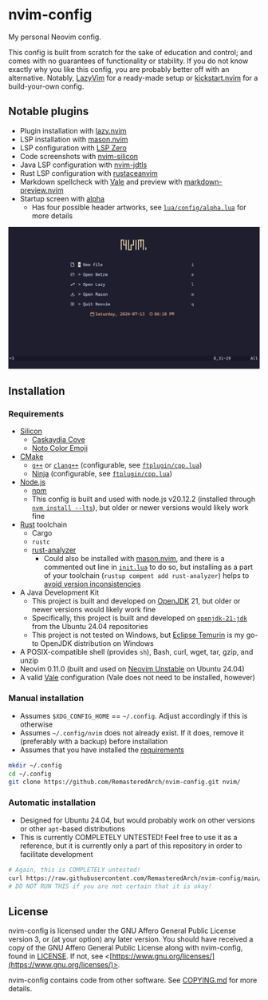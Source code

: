 # nvim-config

My personal Neovim config.

This config is built from scratch for the sake of education and control; and comes with no
guarantees of functionality or stability. If you do not know exactly why you like this config, you
are probably better off with an alternative. Notably, [LazyVim](https://github.com/LazyVim/LazyVim)
for a ready-made setup or [kickstart.nvim](https://github.com/nvim-lua/kickstart.nvim/) for a
build-your-own config.

## Notable plugins

- Plugin installation with [lazy.nvim](https://github.com/folke/lazy.nvim)
- LSP installation with [mason.nvim](https://github.com/williamboman/mason.nvim)
- LSP configuration with [LSP Zero](https://github.com/VonHeikemen/lsp-zero.nvim)
- Code screenshots with [nvim-silicon](https://github.com/michaelrommel/nvim-silicon)
- Java LSP configuration with [nvim-jdtls](https://github.com/mfussenegger/nvim-jdtls)
- Rust LSP configuration with [rustaceanvim](https://github.com/mrcjkb/rustaceanvim)
- Markdown spellcheck with [Vale](https://vale.sh/) and preview with
  [markdown-preview.nvim](https://github.com/iamcco/markdown-preview.nvim)
- Startup screen with [alpha](https://github.com/goolord/alpha-nvim)
  - Has four possible header artworks, see [`lua/config/alpha.lua`](./lua/config/alpha.lua) for more
    details

![Startup](./media/Startup.png)

## Installation

### Requirements

- [Silicon](https://github.com/Aloxaf/silicon)
  - [Caskaydia Cove](https://github.com/eliheuer/caskaydia-cove)
  - [Noto Color Emoji](https://github.com/googlefonts/noto-emoji)
- [CMake](https://cmake.org/)
  - [`g++`](https://gcc.gnu.org/) or [`clang++`](https://clang.llvm.org/) (configurable, see
    [`ftplugin/cpp.lua`](./ftplugin/cpp.lua))
  - [Ninja](https://ninja-build.org/) (configurable, see [`ftplugin/cpp.lua`](./ftplugin/cpp.lua))
- [Node.js](https://nodejs.org/en)
  - [npm](https://www.npmjs.com/)
  - This config is built and used with node.js v20.12.2 (installed through
    [`nvm install --lts`](https://github.com/nvm-sh/nvm)), but older or newer versions would likely
    work fine
- [Rust](https://www.rust-lang.org/) toolchain
  - Cargo
  - `rustc`
  - [rust-analyzer](https://rust-analyzer.github.io/)
    - Could also be installed with [mason.nvim](https://github.com/williamboman/mason.nvim), and
      there is a commented out line in [`init.lua`](./init.lua) to do so, but installing as a part
      of your toolchain (`rustup compent add rust-analyzer`) helps to
      [avoid version inconsistencies](https://github.com/mrcjkb/rustaceanvim/blob/master/doc/mason.txt)
- A Java Development Kit
  - This project is built and developed on [OpenJDK](https://openjdk.org/) 21, but older or newer
    versions would likely work fine
  - Specifically, this project is built and developed on
    [`openjdk-21-jdk`](https://packages.ubuntu.com/noble/openjdk-21-jdk) from the Ubuntu 24.04
    repositories
  - This project is not tested on Windows, but [Eclipse Temurin](https://adoptium.net/) is my go-to
    OpenJDK distribution on Windows
- A POSIX-compatible shell (provides `sh`), Bash, curl, wget, tar, gzip, and unzip
- Neovim 0.11.0 (built and used on
  [Neovim Unstable](https://launchpad.net/~neovim-ppa/+archive/ubuntu/unstable) on Ubuntu 24.04)
- A valid [Vale](https://vale.sh/) configuration (Vale does not need to be installed, however)

### Manual installation

- Assumes `$XDG_CONFIG_HOME` == `~/.config`. Adjust accordingly if this is otherwise
- Assumes `~/.config/nvim` does not already exist. If it does, remove it (preferably with a backup)
  before installation
- Assumes that you have installed the [requirements](#requirements)

```bash
mkdir ~/.config
cd ~/.config
git clone https://github.com/RemasteredArch/nvim-config.git nvim/
```

### Automatic installation

- Designed for Ubuntu 24.04, but would probably work on other versions or other `apt`-based
  distributions
- This is currently COMPLETELY UNTESTED! Feel free to use it as a reference, but it is currently
  only a part of this repository in order to facilitate development

```bash
# Again, this is COMPLETELY untested!
curl https://raw.githubusercontent.com/RemasteredArch/nvim-config/main/setup.sh | bash
# DO NOT RUN THIS if you are not certain that it is okay!
```

## License

nvim-config is licensed under the GNU Affero General Public License version 3, or (at your option)
any later version. You should have received a copy of the GNU Affero General Public License along
with nvim-config, found in [LICENSE](./LICENSE). If not, see
\<[https://www.gnu.org/licenses/](https://www.gnu.org/licenses/)>.

nvim-config contains code from other software. See [COPYING.md](./COPYING.md) for more details.
